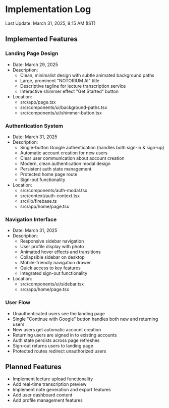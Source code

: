 # Implementation Log

Last Update: March 31, 2025, 9:15 AM (IST)

## Implemented Features

### Landing Page Design
- Date: March 29, 2025
- Description: 
  - Clean, minimalist design with subtle animated background paths
  - Large, prominent "NOTORIUM AI" title
  - Descriptive tagline for lecture transcription service
  - Interactive shimmer effect "Get Started" button
- Location: 
  - src/app/page.tsx
  - src/components/ui/background-paths.tsx
  - src/components/ui/shimmer-button.tsx

### Authentication System
- Date: March 31, 2025
- Description:
  - Single-button Google authentication (handles both sign-in & sign-up)
  - Automatic account creation for new users
  - Clear user communication about account creation
  - Modern, clean authentication modal design
  - Persistent auth state management
  - Protected home page route
  - Sign-out functionality
- Location:
  - src/components/auth-modal.tsx
  - src/context/auth-context.tsx
  - src/lib/firebase.ts
  - src/app/home/page.tsx

### Navigation Interface
- Date: March 31, 2025
- Description:
  - Responsive sidebar navigation
  - User profile display with photo
  - Animated hover effects and transitions
  - Collapsible sidebar on desktop
  - Mobile-friendly navigation drawer
  - Quick access to key features
  - Integrated sign-out functionality
- Location:
  - src/components/ui/sidebar.tsx
  - src/app/home/page.tsx

### User Flow
- Unauthenticated users see the landing page
- Single "Continue with Google" button handles both new and returning users
- New users get automatic account creation
- Returning users are signed in to existing accounts
- Auth state persists across page refreshes
- Sign-out returns users to landing page
- Protected routes redirect unauthorized users

## Planned Features
- Implement lecture upload functionality
- Add real-time transcription preview
- Implement note generation and export features
- Add user dashboard content
- Add profile management features